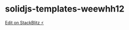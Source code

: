 # solidjs-templates-weewhh12

[Edit on StackBlitz ⚡️](https://stackblitz.com/edit/solidjs-templates-lthkbr)
